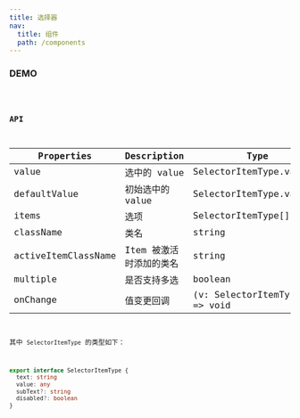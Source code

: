 ```yaml
---
title: 选择器
nav:
  title: 组件
  path: /components
---
```


### DEMO

<code src="./demo/basic.tsx" />

### API

| Properties | Description | Type | Default |
| --- | --- | --- | --- |
| value | 选中的 value | SelectorItemType.value[] | - |
| defaultValue | 初始选中的 value | SelectorItemType.value[] | - |
| items | 选项 | SelectorItemType[] | - |
| className | 类名 | string | '' |
| activeItemClassName | Item 被激活时添加的类名 | string | '' |
| multiple | 是否支持多选 | boolean | false |
| onChange | 值变更回调 | (v: SelectorItemType[]) => void | () => null |

其中 `SelectorItemType` 的类型如下：

```typescript | pure
export interface SelectorItemType {
  text: string
  value: any
  subText?: string
  disabled?: boolean
}
```
